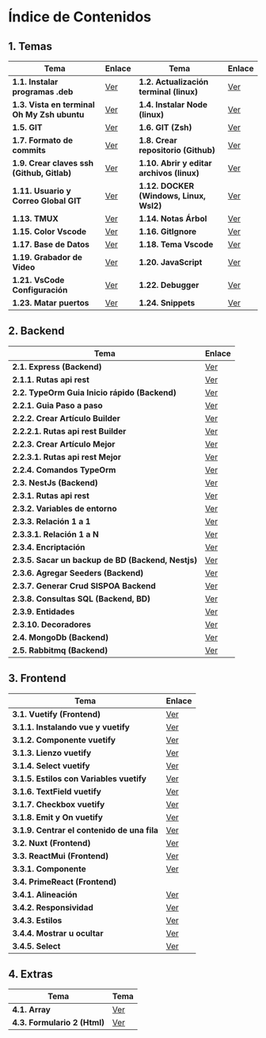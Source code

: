 # Índice de Contenidos

## 1. Temas

| Tema | Enlace | Tema | Enlace |
|------|--------|------|--------|
| **1.1. Instalar programas .deb** | [Ver](/1inicio/1-instalarTipoDeb.md) | **1.2. Actualización terminal (linux)** | [Ver](/1inicio/2-actualizarSistema.md) |
| **1.3. Vista en terminal Oh My Zsh ubuntu** | [Ver](/1inicio/3-ZSHeInstalarPowerlevel10k.md) | **1.4. Instalar Node (linux)** | [Ver](/1inicio/4-node.md) |
| **1.5. GIT** | [Ver](/1inicio/5-git.md) | **1.6. GIT (Zsh)** | [Ver](/1inicio/6-gitAbreviado.md) |
| **1.7. Formato de commits** | [Ver](/1inicio/7-commit.md) | **1.8. Crear repositorio (Github)** | [Ver](/1inicio/8-repositorio.md) |
| **1.9. Crear claves ssh (Github, Gitlab)** | [Ver](/1inicio/9-clavesSshLinuxWindowsWsl2.md) | **1.10. Abrir y editar archivos (linux)** | [Ver](/1inicio/10-abrirYEditarArchivosSistema.md) |
| **1.11. Usuario y Correo Global GIT** | [Ver](/1inicio/11-agregarConfigUsserEmail.md) | **1.12. DOCKER (Windows, Linux, Wsl2)** | [Ver](/1inicio/12-docker.md) |
| **1.13. TMUX** | [Ver](/1inicio/13-tmux.md) | **1.14. Notas Árbol** | [Ver](/1inicio/14-todo-tree.md) |
| **1.15. Color Vscode** | [Ver](/1inicio/15-peacock.md) | **1.16. GitIgnore** | [Ver](/1inicio/16-gitignore.md) |
| **1.17. Base de Datos** | [Ver](/1inicio/17-postgresql.md) | **1.18. Tema Vscode** | [Ver](/1inicio/18-temas.md) |
| **1.19. Grabador de Video** | [Ver](/1inicio/19-Kasan.md) | **1.20. JavaScript** | [Ver](/1inicio/20-javaScript/readme.md) |
| **1.21. VsCode Configuración** | [Ver](/6archivos/perfil/21-vscode-config.md) | **1.22. Debugger** | [Ver](/1inicio/22-debugger.md) |
| **1.23. Matar puertos** | [Ver](/1inicio/23-matarPuertos.md) | **1.24. Snippets** | [Ver](/1inicio/24-snippets.md)|

## 2. Backend

| Tema | Enlace |
|------|--------|
| **2.1. Express (Backend)** | [Ver](https://github.com/xixay/articulo-repositorio-express-backend/blob/main/documentacion/1-articulo.md) |
| **2.1.1. Rutas api rest** | [Ver](/2backend/express/1.1-articuloRutas.md) |
| **2.2. TypeOrm Guia Inicio rápido (Backend)** | [Ver](/2backend/typeorm/1-inicioRapido.md) |
| **2.2.1. Guia Paso a paso** | [Ver](/2backend/typeorm/2-pasoAPaso.md) |
| **2.2.2. Crear Artículo Builder** | [Ver](/2backend/typeorm/3-articuloBuilder.md) |
| **2.2.2.1. Rutas api rest Builder** | [Ver](/2backend/typeorm/3.1-articuloRutasBuilder.md) |
| **2.2.3. Crear Artículo Mejor** | [Ver](/2backend/typeorm/4-articulo.md) |
| **2.2.3.1. Rutas api rest Mejor** | [Ver](/2backend/typeorm/4.1-articuloRutas.md) |
| **2.2.4. Comandos TypeOrm** | [Ver](/2backend/typeorm/5-comandosTypeOrm.md) |
| **2.3. NestJs (Backend)** | [Ver](/2backend/nestJs/1-articulo.md) |
| **2.3.1. Rutas api rest** | [Ver](/2backend/nestJs/1.1-articuloRutas.md) |
| **2.3.2. Variables de entorno** | [Ver](/2backend/nestJs/1.2-Env.md) |
| **2.3.3. Relación 1 a 1** | [Ver](/2backend/nestJs/1.3-relacion_1_a_1.md) |
| **2.3.3.1. Relación 1 a N** | [Ver](/2backend/nestJs/1.3.1-relacion_1_a_N.md) |
| **2.3.4. Encriptación** | [Ver](/2backend/nestJs/1.4-encriptadoBackendNestJS.md) |
| **2.3.5. Sacar un backup de BD (Backend, Nestjs)** | [Ver](/2backend/nestJs/1.5-backupBD.md) |
| **2.3.6. Agregar Seeders (Backend)** | [Ver](/2backend/nestJs/1.6-seeders.md) |
| **2.3.7. Generar Crud SISPOA Backend** | [Ver](/2backend/nestJs/1.7-generarCrudsoloSispoa.md) |
| **2.3.8. Consultas SQL (Backend, BD)** | [Ver](/2backend/nestJs/1.8-consultaSqlBackend.md) |
| **2.3.9. Entidades** | [Ver](/2backend/nestJs/1.9-entidad.md) |
| **2.3.10. Decoradores** | [Ver](/2backend/nestJs/1.10-decoradores.md) |
| **2.4. MongoDb (Backend)** | [Ver](/2backend/monodb/1-mongodb.md) |
| **2.5. Rabbitmq (Backend)** | [Ver](/2backend/rabbitmq/1-rabbit.md) |

## 3. Frontend

| Tema | Enlace |
|------|--------|
| **3.1. Vuetify (Frontend)** | [Ver](/3frontend/vuetify/1-vuetify.md) |
| **3.1.1. Instalando vue y vuetify** | [Ver](/3frontend/vuetify/1.1-instalar.md) |
| **3.1.2. Componente vuetify** | [Ver](/3frontend/vuetify/1.2-componente.md) |
| **3.1.3. Lienzo vuetify** | [Ver](/3frontend/vuetify/1.3-lienzo.md) |
| **3.1.4. Select vuetify** | [Ver](/3frontend/vuetify/1.4-select.md) |
| **3.1.5. Estilos con Variables vuetify** | [Ver](/3frontend/vuetify/1.5-estilos%20como%20variables.md) |
| **3.1.6. TextField vuetify** | [Ver](/3frontend/vuetify/1.6-textField.md) |
| **3.1.7. Checkbox vuetify** | [Ver](/3frontend/vuetify/1.7-checkBox.md) |
| **3.1.8. Emit y On vuetify** | [Ver](/3frontend/vuetify/1.8-emitYOn.md) |
| **3.1.9. Centrar el contenido de una fila** | [Ver](/3frontend/vuetify/1.9-centrarFila.md) |
| **3.2. Nuxt (Frontend)** | [Ver](/3frontend/vuetify/2-nuxt.md) |
| **3.3. ReactMui (Frontend)** | [Ver](/3frontend/reactMui/1-reactMui.md) |
| **3.3.1. Componente** | [Ver](/3frontend/reactMui/1.1-componente.md) |
| **3.4. PrimeReact (Frontend)** | |
| **3.4.1. Alineación** | [Ver](/3frontend/primereact/1.1alineaciones.md) |
| **3.4.2. Responsividad** | [Ver](/3frontend/primereact/1.2responsivo.md) |
| **3.4.3. Estilos** | [Ver](/3frontend/primereact/1.3estilos.md) |
| **3.4.4. Mostrar u ocultar** | [Ver](/3frontend/primereact/1.4-visibilidad.md) |
| **3.4.5. Select** | [Ver](/3frontend/primereact/1.5-select.md) |

## 4. Extras

| Tema | Tema |
|------|------|
| **4.1. Array** | [Ver](/4utilitarios/1-array.md) | **4.2. Formulario (Html)** | [Ver](/4utilitarios/2-formularioHtml.md) |
| **4.3. Formulario 2 (Html)** | [Ver](/4utilitarios/3-formularioHtml2.md) | | |

